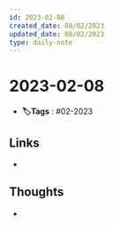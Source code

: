 ```yaml
---
id: 2023-02-08
created_date: 08/02/2023
updated_date: 08/02/2023
type: daily-note
---
```


# 2023-02-08
- **🏷️Tags** : #02-2023  
## Links
- 
## Thoughts
- 